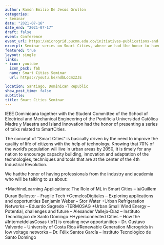 ```yaml
---
author: Ramón Emilio De Jesús Grullón
categories:
- Seminar
date: "2021-07-16"
date_end: "2021-07-17"
draft: false
event: Conference
event_url: https://microgrid.pucmm.edu.do/initiatives-publications-and-events/
excerpt: Seminar series on Smart Cities, where we had the honor to have professionals and academics from across the region. The event focused on several topics regarding the importance of technology and innovation in the future of cities, and where we presented a panel on microgrids with experts from academia in the region
featured: true
layout: single
links:
- icon: youtube
  icon_pack: fab
  name: Smart Cities Seminar
  url: https://youtu.be/ndbLcCmzZJE

location: Santiago, Dominican Republic
show_post_time: false
subtitle: 
title: Smart Cities Seminar
---
```


IEEE Dominicana together with the Student Committee of the School of Electrical and Mechanical Engineering of the Pontificia Universidad Católica Madre y Maestra and Island Innovation had the honor of presenting a series of talks related to SmartCities.

The concept of “Smart Cities” is basically driven by the need to improve the quality of life of citizens with the help of technology. Knowing that 70% of the world’s population will live in urban areas by 2050, it is timely for any nation to encourage capacity building, innovation and adaptation of the technologies, techniques and tools that are at the center of the 4th Industrial Revolution.

We hadthe honor of having professionals from the industry and academia who will be talking to us about:

+MachineLearning Applications: The Role of ML in Smart Cities – 📊Guillem Duran Ballester – Fragile Tech
+GemelosDigitales – Exploring applications and opportunities Benjamin Weber – Stor Water
+Urban Refrigeration Networks – Eduardo Sagredo -TERMOSAG
+Urban Small Wind Energy – Potential, challenges and future – Alexander Vallejo-Díaz – Instituto Tecnológico de Santo Domingo
+Hyperconnected Cities – How the #InternetdelasCosas (IoT) is creating new opportunities – Dr. Gustavo Valverde – University of Costa Rica
#Renewable Generation Microgrids in low voltage networks – Dr. Félix Santos García – Instituto Tecnológico de Santo Domingo
